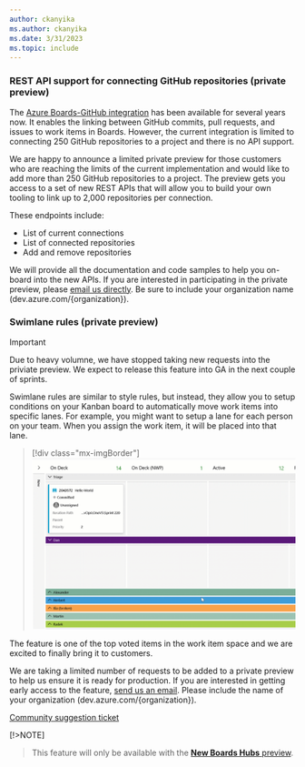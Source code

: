 ```yaml
---
author: ckanyika
ms.author: ckanyika
ms.date: 3/31/2023
ms.topic: include
---
```


### REST API support for connecting GitHub repositories (private preview)

The [Azure Boards-GitHub integration](/azure/devops/boards/github/?view=azure-devops&preserve-view=true) has been available for several years now. It enables the linking between GitHub commits, pull requests, and issues to work items in Boards.  However, the current integration is limited to connecting 250 GitHub repositories to a project and there is no API support.

We are happy to announce a limited private preview for those customers who are reaching the limits of the current implementation and would like to add more than 250 GitHub repositories to a project. The preview gets you access to a set of new REST APIs that will allow you to build your own tooling to link up to 2,000 repositories per connection.

These endpoints include:
* List of current connections
* List of connected repositories
* Add and remove repositories

We will provide all the documentation and code samples to help you on-board into the new APIs. If you are interested in participating in the private preview, please [email us directly](mailto:dahellem@microsoft.com). Be sure to include your organization name (dev.azure.com/{organization}).

### Swimlane rules (private preview)

> [!IMPORTANT]
> Due to heavy volumne, we have stopped taking new requests into the priviate preview. We expect to release this feature into GA in the next couple of sprints.

Swimlane rules are similar to style rules, but instead, they allow you to setup conditions on your Kanban board to automatically move work items into specific lanes. For example, you might want to setup a lane for each person on your team. When you assign the work item, it will be placed into that lane.

> [!div class="mx-imgBorder"]
> ![Gif to demo editing of shareable picklist fields.](../../media/219-boards-01.gif "gif to demo editing of shareable picklist fields")

The feature is one of the top voted items in the work item space and we are excited to finally bring it to customers. 

We are taking a limited number of requests to be added to a private preview to help us ensure it is ready for production. If you are interested in getting early access to the feature, [send us an email](mailto:%20dahellem@microsoft.com). Please include the name of your organization (dev.azure.com/{organization}).

[Community suggestion ticket](https://developercommunity.visualstudio.com/t/swimlanes-rules/365710)

 [!>NOTE]
> This feature will only be available with the [**New Boards Hubs** preview](https://devblogs.microsoft.com/devops/new-boards-hub-public-preview/).